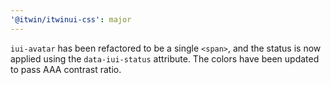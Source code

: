 ```yaml
---
'@itwin/itwinui-css': major
---
```


`iui-avatar` has been refactored to be a single `<span>`, and the status is now applied using the `data-iui-status` attribute. The colors have been updated to pass AAA contrast ratio.
